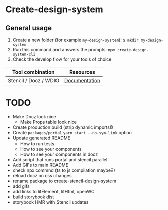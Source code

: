 # Create-design-system

## General usage

1. Create a new folder (for example `my-design-system`):
    `$ mkdir my-design-system`
2. Run this command and answers the prompts: `npx create-design-system-cli`
3. Check the develop flow for your tools of choice

| Tool combination | Resources |
|---|---|
| Stencil / Docz / WDIO | [Documentation](/resources/stencil-docz-wdio.md)

# TODO

* Make Docz look nice
    * Make Props table look nice
* Create production build (strip dynamic imports!)
* Create `packages/portal` `yarn start --no-sym-link` option
* Update generated README
    * How to run tests
    * How to see your components
    * How to see your components in docz
* Add script that runs portal and stencil parallel
* Add GIFs to main README
* check npx commnd (ts to js compilation maybe?)
* reload docz on css changes
* rename package to create-stencil-design-system
* add gifs
* add links to litElement, litHtml, openWC
* build storybook dist
* storybook HMR with Stencil updates
